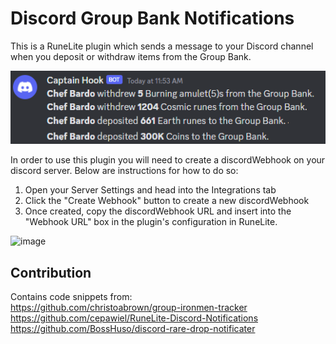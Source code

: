 # Discord Group Bank Notifications
This is a RuneLite plugin which sends a message to your Discord channel when you deposit or withdraw items from the Group Bank.

![example](example.png)

In order to use this plugin you will need to create a discordWebhook on your discord server. Below are instructions for how to do so:
1. Open your Server Settings and head into the Integrations tab
2. Click the "Create Webhook" button to create a new discordWebhook
3. Once created, copy the discordWebhook URL and insert into the "Webhook URL" box in the plugin's configuration in RuneLite.

![image](https://user-images.githubusercontent.com/13265450/109745517-9b42ef80-7b99-11eb-82f9-63f8ea590e8c.png)

## Contribution
Contains code snippets from:  
https://github.com/christoabrown/group-ironmen-tracker  
https://github.com/cepawiel/RuneLite-Discord-Notifications  
https://github.com/BossHuso/discord-rare-drop-notificater
